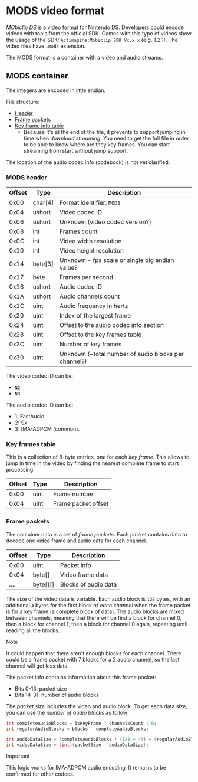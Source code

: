 # MODS video format

_MObiclip DS_ is a video format for Nintendo DS. Developers could encode videos
with tools from the official SDK. Games with this type of videos show the usage
of the SDK: `Actimagine:Mobiclip SDK Vx.x.x` (e.g. 1.2.1). The video files have
`.mods` extension.

The MODS format is a container with a video and audio streams.

## MODS container

The integers are encoded in little endian.

File structure:

- [Header](#mods-header)
- [Frame packets](#frame-packets)
- [Key frame info table](#key-frames-table)
  - Because it's at the end of the file, it prevents to support jumping in time
    when _download streaming_. You need to get the full file in order to be able
    to know where are they key frames. You can start streaming from start
    without jump support.

The location of the audio codec info (codebook) is not yet clarified.

### MODS header

| Offset | Type    | Description                                          |
| ------ | ------- | ---------------------------------------------------- |
| 0x00   | char[4] | Format identifier: `MODS`                            |
| 0x04   | ushort  | Video codec ID                                       |
| 0x06   | ushort  | Unknown (video codec version?)                       |
| 0x08   | int     | Frames count                                         |
| 0x0C   | int     | Video width resolution                               |
| 0x10   | int     | Video height resolution                              |
| 0x14   | byte[3] | Unknown - fps scale or single big endian value?      |
| 0x17   | byte    | Frames per second                                    |
| 0x18   | ushort  | Audio codec ID                                       |
| 0x1A   | ushort  | Audio channels count                                 |
| 0x1C   | uint    | Audio frequency in hertz                             |
| 0x20   | uint    | Index of the largest frame                           |
| 0x24   | uint    | Offset to the audio codec info section               |
| 0x28   | uint    | Offset to the key frames table                       |
| 0x2C   | uint    | Number of key frames                                 |
| 0x30   | uint    | Unknown (~total number of audio blocks per channel?) |

The video codec ID can be:

- `N2`
- `N3`

The audio codec ID can be:

- 1: FastAudio
- 2: Sx
- 3: IMA-ADPCM (common).

### Key frames table

This is a collection of 8-byte entries, one for each _key frame_. This allows to
jump in time in the video by finding the nearest complete frame to start
processing.

| Offset | Type | Description         |
| ------ | ---- | ------------------- |
| 0x00   | uint | Frame number        |
| 0x04   | uint | Frame packet offset |

### Frame packets

The container data is a set of _frame packets_. Each packet contains data to
decode one video frame and audio data for each channel.

| Offset | Type     | Description          |
| ------ | -------- | -------------------- |
| 0x00   | uint     | Packet info          |
| 0x04   | byte[]   | Video frame data     |
| ....   | byte[][] | Blocks of audio data |

The size of the video data is variable. Each audio block is `128` bytes, with an
additional `4` bytes for the first block _of each channel_ when the frame packet
is for a key frame (a complete block of data). The audio blocks are mixed
between channels, meaning that there will be first a block for channel 0, then a
block for channel 1, then a block for channel 0 again, repeating until reading
all the blocks.

> [!NOTE]  
> It could happen that there aren't enough blocks for each channel. There could
> be a frame packet with 7 blocks for a 2 audio channel, so the last channel
> will get less data.

The packet info contains information about this frame packet:

- Bits 0-13: packet size
- Bits 14-31: number of audio blocks

The _packet size_ includes the video and audio block. To get each data size, you
can use the _number of audio blocks_ as follow:

```csharp
int completeAudioBlocks = isKeyFrame ? channelsCount : 0;
int regularAudioBlocks = blocks - completeAudioBlocks;

int audioDataSize = (completeAudioBlocks * (128 + 4)) + (regularAudioBlocks * 128);
int videoDataSize = (int)(packetSize - audioDataSize);
```

> [!IMPORTANT]  
> This logic works for IMA-ADPCM audio encoding. It remains to be confirmed for
> other codecs.
